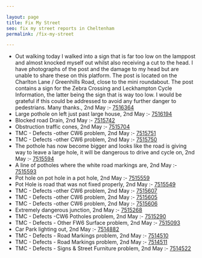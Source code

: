 ```yaml
---

layout: page
title: Fix My Street
seo: fix my street reports in Cheltenham
permalink: /fix-my-street

---
```


<!-- fix_marker starts -->

- Out walking today I walked into a sign that is far too low on the lamppost and almost knocked myself out whilst also receiving a cut to the head. I have photographs of the post and the damage to my head but are unable to share these on this platform. The post is located on the Charlton Lane / Greenhills Road, close to the mini roundabout. The post contains a sign for the Zebra Crossing and Leckhampton Cycle Information, the latter being the sign that is way too low. I would be grateful if this could be addressed to avoid any further danger to pedestrians. Many thanks., 2nd May :- [7516364](https://www.fixmystreet.com/report/7516364)
- Large pothole on left just past large house, 2nd May :- [7516194](https://www.fixmystreet.com/report/7516194)
- Blocked road Drain, 2nd May :- [7515742](https://www.fixmystreet.com/report/7515742)
- Obstruction traffic cones, 2nd May :- [7515704](https://www.fixmystreet.com/report/7515704)
- TMC - Defects -other CW6 problem, 2nd May :- [7515751](https://www.fixmystreet.com/report/7515751)
- TMC - Defects -other CW6 problem, 2nd May :- [7515750](https://www.fixmystreet.com/report/7515750)
- The pothole has now become bigger and looks like the road is giving way to leave a large hole, it will be dangerous to drive and cycle on, 2nd May :- [7515594](https://www.fixmystreet.com/report/7515594)
- A line of potholes where the white road markings are, 2nd May :- [7515593](https://www.fixmystreet.com/report/7515593)
- Pot hole on pot hole in a pot hole, 2nd May :- [7515559](https://www.fixmystreet.com/report/7515559)
- Pot Hole is road that was not fixed properly, 2nd May :- [7515549](https://www.fixmystreet.com/report/7515549)
- TMC - Defects -other CW6 problem, 2nd May :- [7515607](https://www.fixmystreet.com/report/7515607)
- TMC - Defects -other CW6 problem, 2nd May :- [7515605](https://www.fixmystreet.com/report/7515605)
- TMC - Defects -other CW6 problem, 2nd May :- [7515606](https://www.fixmystreet.com/report/7515606)
- Extremely dangerous junction, 2nd May :- [7515268](https://www.fixmystreet.com/report/7515268)
- TMC - Defects -CW6 Potholes  problem, 2nd May :- [7515290](https://www.fixmystreet.com/report/7515290)
- TMC - Defects - Other FW6  Surface problem, 2nd May :- [7515093](https://www.fixmystreet.com/report/7515093)
- Car Park lighting out, 2nd May :- [7514882](https://www.fixmystreet.com/report/7514882)
- TMC - Defects - Road Markings problem, 2nd May :- [7514510](https://www.fixmystreet.com/report/7514510)
- TMC - Defects - Road Markings problem, 2nd May :- [7514511](https://www.fixmystreet.com/report/7514511)
- TMC - Defects - Signs & Street Furniture problem, 2nd May :- [7514522](https://www.fixmystreet.com/report/7514522)

<!-- fix_marker ends -->